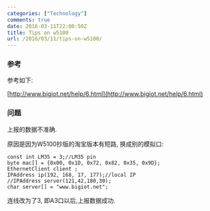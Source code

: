 ```yaml
---
categories: ["Technology"]
comments: true
date: 2016-03-11T22:00:50Z
title: Tips on w5100
url: /2016/03/11/tips-on-w5100/
---
```


### 参考
参考如下:    

[http://www.bigiot.net/help/6.html](http://www.bigiot.net/help/6.html)    

### 问题
上报的数据不准确. 

原因是因为W5100抄版的淘宝版本有短路, 换成别的模拟口:    

```
const int LM35 = 3;//LM35 pin
byte mac[] = {0x00, 0x1D, 0x72, 0x82, 0x35, 0x9D};
EthernetClient client ;
IPAddress ip(192, 168, 17, 177);//local IP
//IPAddress server(121,42,180,30);
char server[] = "www.bigiot.net"; 
```

连线改为了3, 即A3口以后,上报数据成功.    
